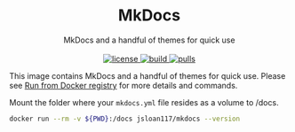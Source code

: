 <h1 align="center">
  MkDocs
</h1>

<p align="center">
  MkDocs and a handful of themes for quick use
  <br/><br/>

  <a href="https://github.com/jsloan117/docker-mkdocs/blob/master/LICENSE">
    <img alt="license" src="https://img.shields.io/badge/License-GPLv3-blue.svg" />
  </a>
  <a href="https://travis-ci.com/jsloan117/docker-mkdocs">
    <img alt="build" src="https://travis-ci.com/jsloan117/docker-mkdocs.svg?branch=master" />
  </a>
  <a href="https://hub.docker.com/r/jsloan117/mkdocs">
    <img alt="pulls" src="https://img.shields.io/docker/pulls/jsloan117/mkdocs.svg" />
  </a>
</p>

This image contains MkDocs and a handful of themes for quick use. Please see [Run from Docker registry](http://jsloan117.github.io/docker-mkdocs/run-from-docker-registry) for more details and commands.

Mount the folder where your `mkdocs.yml` file resides as a volume to /docs.

```bash
docker run --rm -v ${PWD}:/docs jsloan117/mkdocs --version
```
